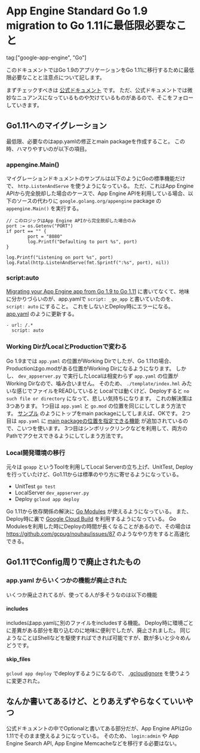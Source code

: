 # App Engine Standard Go 1.9 migration to Go 1.11に最低限必要なこと

tag:["google-app-engine", "Go"]

このドキュメントではGo 1.9のアプリケーションをGo 1.11に移行するために最低限必要なことと注意点について記します。

まずチェックすべきは [公式ドキュメント](https://cloud.google.com/appengine/docs/standard/go111/go-differences#migrating-appengine-sdk) です。
ただ、公式ドキュメントでは微妙なニュアンスになっているものや欠けているものがあるので、そこをフォローしていきます。

## Go1.11へのマイグレーション

最低限、必要なのはapp.yamlの修正とmain packageを作成すること。
この時、ハマりやすいのが以下の項目。

### appengine.Main()

マイグレーションドキュメントのサンプルは以下のようにGoの標準機能だけで、 `http.ListenAndServe` を使うようになっている。
ただ、これはApp Engine APIから完全脱却した場合のケースで、App Engine APIを利用している場合、以下のソースの代わりに `google.golang.org/appengine` package の`appengine.Main()` を実行する。

```
// このロジックはApp Engine APIから完全脱却した場合のみ
port := os.Getenv("PORT")
if port == "" {
        port = "8080"
        log.Printf("Defaulting to port %s", port)
}

log.Printf("Listening on port %s", port)
log.Fatal(http.ListenAndServe(fmt.Sprintf(":%s", port), nil))
```

### script:auto

[Migrating your App Engine app from Go 1.9 to Go 1.11](https://cloud.google.com/appengine/docs/standard/go111/go-differences#migrating-appengine-sdk) に書いてなくて、地味に分かりづらいのが、app.yamlで `script: _go_app` と書いていたのを、 `script: auto` にすること。
これをしないとDeploy時にエラーになる。
[app.yaml](https://github.com/sinmetal/gcpugjp/commit/b5cdd4aa10c65719713fc31fbf4b8f63525e7162#diff-bb68be076839a38efa2ebc731942536a) のように更新する。

```
- url: /.*
  script: auto
```

### Working DirがLocalとProductionで変わる

Go 1.9までは `app.yaml` の位置がWorking Dirでしたが、Go 1.11の場合、Productionはgo.modがある位置がWorking Dirになるようになります。
しかし、 `dev_appserver.py` で実行したLocalは相変わらず `app.yaml` の位置がWorking Dirなので、噛み合いません。
そのため、 `./template/index.hml` みたいな感じでファイルをREADしていると Localでは動くけど、Deployすると `no such file or directory` になって、悲しい気持ちになります。
これの解決策は3つあります。
1つ目は `app.yaml` と `go.mod` の位置を同じにしてしまう方法です。
[サンプル](https://github.com/sinmetal/codelab/commit/f3eb2cacb0af05bcd733742e225fe68544fda2b3) のようにトップをmain packageにしてしまえば、OKです。
2つ目は `app.yaml` に [main packageの位置を指定できる機能](https://cloud.google.com/appengine/docs/standard/go111/config/appref?hl=en#main) が追加されているので、こいつを使います。
3つ目はシンボリックリンクなどを利用して、両方のPathでアクセスできるようにしてしまう方法です。

### Local開発環境の移行

元々は `goapp` というToolを利用してLocal Serverの立ち上げ、UnitTest, Deployを行っていたけど、Go1.11からは標準のやり方に寄せるようになっている。

* UnitTest `go test`
* LocalServer `dev_appserver.py`
* Deploy `gcloud app deploy`

Go 1.11から依存関係の解決に [Go Modules](https://github.com/golang/go/wiki/Modules) が使えるようになっている。
また、Deploy時に裏で [Google Cloud Build](https://cloud.google.com/cloud-build/) を利用するようになっている。
Go Modulesを利用した時にDeployの時間が長くなることがあるので、その場合は https://github.com/gcpug/nouhau/issues/87 のようなやり方をすると高速化できる。

## Go1.11でConfig周りで廃止されたもの

### app.yaml からいくつかの機能が廃止された

いくつか廃止されてるが、使ってる人が多そうなのは以下の機能

#### includes

includesはapp.yamlに別のファイルをincludesする機能。
Deploy時に環境ごとに差異がある部分を取り込むのに地味に便利でしたが、廃止されました。
同じようなことはShellなどを駆使すればできれば可能ですが、数が多いと少々めんどうです。

#### skip_files

`gcloud app deploy` でdeployするようになるので、 [.gcloudignore](https://cloud.google.com/sdk/gcloud/reference/topic/gcloudignore) を使うように変更された。

## なんか書いてあるけど、とりあえずやらなくていいやつ

公式ドキュメントの中でOptionalと書いてある部分だが、App Engine APIはGo 1.11でそのまま使えるようになっている。
そのため、 `login:admin` や App Engine Search API, App Engine Memcacheなどを移行する必要はない。